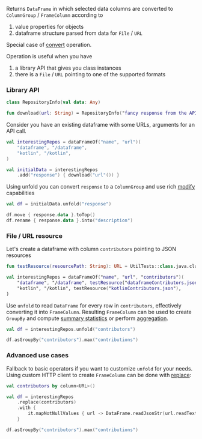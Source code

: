 [//]: # (title: unfold)
<!---IMPORT org.jetbrains.kotlinx.dataframe.samples.api.Modify-->

Returns `DataFrame` in which selected data columns are converted to `ColumnGroup` / `FrameColumn` according to
1. value properties for objects
2. dataframe structure parsed from data for `File` / `URL`

Special case of [convert](convert.md) operation. 

Operation is useful when you have 
1. a library API that gives you class instances
2. there is a `File` / `URL` pointing to one of the supported formats

### Library API

<!---FUN convertToColumnGroupUseCase-->

```kotlin
class RepositoryInfo(val data: Any)

fun download(url: String) = RepositoryInfo("fancy response from the API")
```

<!---END-->

Consider you have an existing dataframe with some URLs, arguments for an API call. 

<!---FUN convertToColumnGroupData-->

```kotlin
val interestingRepos = dataFrameOf("name", "url")(
    "dataframe", "/dataframe",
    "kotlin", "/kotlin",
)

val initialData = interestingRepos
    .add("response") { download("url"()) }
```

<!---END-->

Using unfold you can convert `response` to a `ColumnGroup` and use rich [modify](modify.md) capabilities 

<!---FUN convertToColumnGroup-->

```kotlin
val df = initialData.unfold("response")
```

<!---END-->

<!---FUN convertToColumnGroupBenefits-->

```kotlin
df.move { response.data }.toTop()
df.rename { response.data }.into("description")
```

<!---END-->

### File / URL resource

Let's create a dataframe with column `contributors` pointing to JSON resources

<!---FUN convertToFrameColumnAPI-->

```kotlin
fun testResource(resourcePath: String): URL = UtilTests::class.java.classLoader.getResource(resourcePath)!!

val interestingRepos = dataFrameOf("name", "url", "contributors")(
    "dataframe", "/dataframe", testResource("dataframeContributors.json"),
    "kotlin", "/kotlin", testResource("kotlinContributors.json"),
)
```

<!---END-->

Use `unfold` to read `DataFrame` for every row in `contributors`, effectively converting it into `FrameColumn`.
Resulting `FrameColumn` can be used to create `GroupBy` and compute [summary statistics](summaryStatistics.md) or perform [aggregation](groupBy.md#aggregation).

<!---FUN convertToFrameColumn-->

```kotlin
val df = interestingRepos.unfold("contributors")

df.asGroupBy("contributors").max("contributions")
```

<!---END-->

### Advanced use cases

Fallback to basic operators if you want to customize `unfold` for your needs. 
Using custom HTTP client to create `FrameColumn` can be done with [replace](replace.md): 

<!---FUN customUnfoldRead-->

```kotlin
val contributors by column<URL>()

val df = interestingRepos
    .replace(contributors)
    .with {
        it.mapNotNullValues { url -> DataFrame.readJsonStr(url.readText()) }
    }

df.asGroupBy("contributors").max("contributions")
```

<!---END-->
